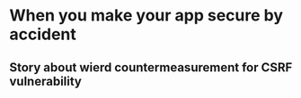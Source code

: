 # When you make your app secure by accident 
## Story about wierd countermeasurement for CSRF vulnerability 
